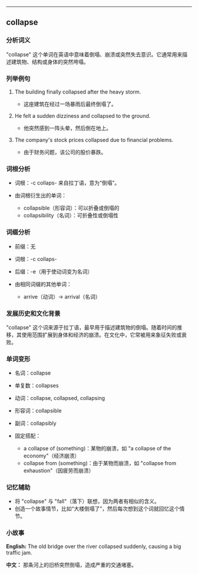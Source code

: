 
---------------
## collapse
### 分析词义
"collapse" 这个单词在英语中意味着倒塌、崩溃或突然失去意识。它通常用来描述建筑物、结构或身体的突然垮塌。

### 列举例句
1. The building finally collapsed after the heavy storm.
   - 这座建筑在经过一场暴雨后最终倒塌了。

2. He felt a sudden dizziness and collapsed to the ground.
   - 他突然感到一阵头晕，然后倒在地上。

3. The company's stock prices collapsed due to financial problems.
   - 由于财务问题，该公司的股价暴跌。

### 词根分析
- 词根：-c collaps- 来自拉丁语，意为“倒塌”。

- 由词根衍生出的单词：
  - collapsible（形容词）：可以折叠或倒塌的
  - collapsibility（名词）：可折叠性或倒塌性

### 词缀分析
- 前缀：无
- 词根：-c collaps-
- 后缀：-e（用于使动词变为名词）

- 由相同词缀的其他单词：
  - arrive（动词）→ arrival（名词）

### 发展历史和文化背景
"collapse" 这个词来源于拉丁语，最早用于描述建筑物的倒塌。随着时间的推移，其使用范围扩展到身体和经济的崩溃。在文化中，它常被用来象征失败或衰败。

### 单词变形
- 名词：collapse
- 单复数：collapses
- 动词：collapse, collapsed, collapsing
- 形容词：collapsible
- 副词：collapsibly

- 固定搭配：
  - a collapse of (something)：某物的崩溃，如 "a collapse of the economy"（经济崩溃）
  - collapse from (something)：由于某物而崩溃，如 "collapse from exhaustion"（因疲劳而崩溃）

### 记忆辅助
- 将 "collapse" 与 "fall"（落下）联想，因为两者有相似的含义。
- 创造一个故事情节，比如“大楼倒塌了”，然后每次想到这个词就回忆这个情节。

### 小故事
**English:**
The old bridge over the river collapsed suddenly, causing a big traffic jam.

**中文：**
那条河上的旧桥突然倒塌，造成严重的交通堵塞。

